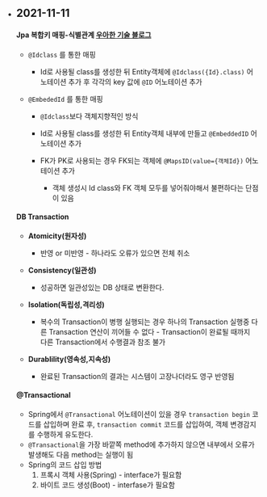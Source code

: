- ## 2021-11-11

  #### Jpa 복합키 매핑-식별관계 [우아한 기술 블로그](https://techblog.woowahan.com/2595/)

  - `@Idclass` 를 통한 매핑

    - Id로 사용될 class를 생성한 뒤 Entity객체에 ```@Idclass({Id}.class)``` 어노테이션 추가 후 각각의 key 값에 ```@ID``` 어노테이션 추가

  - `@EmbededId` 를 통한 매핑

    - `@Idclass`보다 객체지향적인 방식

    - Id로 사용될 class를 생성한 뒤 Entity객체 내부에 만들고 `@EmbeddedID` 어노테이션 추가 

    - FK가 PK로 사용되는 경우 FK되는 객체에 `@MapsID(value={객체Id})` 어노테이션 추가

      - 객체 생성시 Id class와 FK 객체 모두를 넣어줘야해서 불편하다는 단점이 있음

        

  #### DB Transaction

  * **Atomicity(원자성)**

    * 반영 or 미반영 - 하나라도 오류가 있으면 전체 취소

  * **Consistency(일관성)**

    * 성공하면 일관성있는 DB 상태로 변환한다.

  * **Isolation(독립성,격리성)**

    * 복수의 Transaction이 병행 실행되는 경우 하나의 Transaction 실행중 다른 Transaction 연산이 끼어들 수 없다 - Transaction이 완료될 때까지 다른 Transaction에서 수행결과 참조 불가

  * **Durablility(영속성,지속성)**

    * 완료된 Transaction의 결과는 시스템이 고장나더라도 영구 반영됨

      

  #### @Transactional

  * Spring에서 `@Transactional` 어노테이션이 있을 경우 `transaction begin` 코드를 삽입하며 완료 후, `transaction commit` 코드를 삽입하여, 객체 변경감지를 수행하게 유도한다.
  * `@Transactional`을 가장 바깥쪽 method에 추가하지 않으면 내부에서 오류가 발생해도 다음 method는 실행이 됨
  * Spring의 코드 삽입 방법
    1. 프록시 객체 사용(Spring) - interface가 필요함
    2. 바이트 코드 생성(Boot) - interfase가 필요함